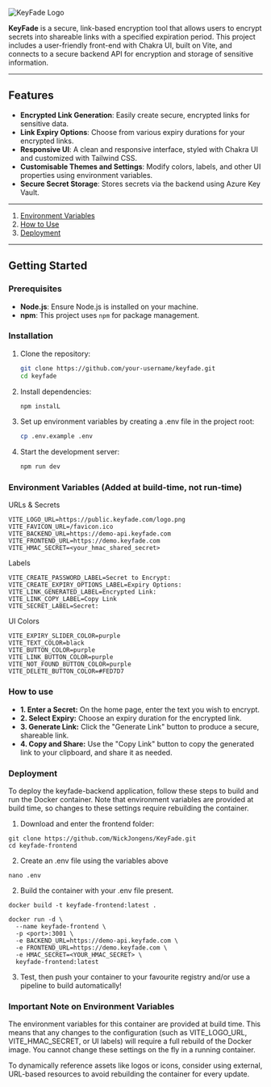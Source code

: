 ![KeyFade Logo](https://public.keyfade.com/logo.png)

**KeyFade** is a secure, link-based encryption tool that allows users to encrypt secrets into shareable links with a specified expiration period. This project includes a user-friendly front-end with Chakra UI, built on Vite, and connects to a secure backend API for encryption and storage of sensitive information.

---

## Features

- **Encrypted Link Generation**: Easily create secure, encrypted links for sensitive data.
- **Link Expiry Options**: Choose from various expiry durations for your encrypted links.
- **Responsive UI**: A clean and responsive interface, styled with Chakra UI and customized with Tailwind CSS.
- **Customisable Themes and Settings**: Modify colors, labels, and other UI properties using environment variables.
- **Secure Secret Storage**: Stores secrets via the backend using Azure Key Vault.

---


1. [Environment Variables](#environment-variables)
2. [How to Use](#how-to-use)
3. [Deployment](#deployment)

---

## Getting Started

### Prerequisites

- **Node.js**: Ensure Node.js is installed on your machine.
- **npm**: This project uses `npm` for package management.

### Installation

1. Clone the repository:

   ```bash
   git clone https://github.com/your-username/keyfade.git
   cd keyfade
   ```

2. Install dependencies:
   ```bash
   npm instalL
   ```

3. Set up environment variables by creating a .env file in the project root:
   ```bash
   cp .env.example .env
   ```

4. Start the development server:
   ```bash
   npm run dev
   ```

### Environment Variables (Added at build-time, not run-time)

URLs & Secrets
```
VITE_LOGO_URL=https://public.keyfade.com/logo.png
VITE_FAVICON_URL=/favicon.ico
VITE_BACKEND_URL=https://demo-api.keyfade.com
VITE_FRONTEND_URL=https://demo.keyfade.com
VITE_HMAC_SECRET=<your_hmac_shared_secret>
```

Labels
```
VITE_CREATE_PASSWORD_LABEL=Secret to Encrypt:
VITE_CREATE_EXPIRY_OPTIONS_LABEL=Expiry Options:
VITE_LINK_GENERATED_LABEL=Encrypted Link:
VITE_LINK_COPY_LABEL=Copy Link
VITE_SECRET_LABEL=Secret:
```

UI Colors
```
VITE_EXPIRY_SLIDER_COLOR=purple
VITE_TEXT_COLOR=black
VITE_BUTTON_COLOR=purple
VITE_LINK_BUTTON_COLOR=purple
VITE_NOT_FOUND_BUTTON_COLOR=purple
VITE_DELETE_BUTTON_COLOR=#FED7D7
```

### How to use

- **1. Enter a Secret:** On the home page, enter the text you wish to encrypt.
- **2. Select Expiry:** Choose an expiry duration for the encrypted link.
- **3. Generate Link:** Click the "Generate Link" button to produce a secure, shareable link.
- **4. Copy and Share:** Use the "Copy Link" button to copy the generated link to your clipboard, and share it as needed.

### Deployment

To deploy the keyfade-backend application, follow these steps to build and run the Docker container. Note that environment variables are provided at build time, so changes to these settings require rebuilding the container.

1. Download and enter the frontend folder:
```
git clone https://github.com/NickJongens/KeyFade.git
cd keyfade-frontend 
```

2. Create an .env file using the variables above

```
nano .env
```


2. Build the container with your .env file present.

```
docker build -t keyfade-frontend:latest .
```

```
docker run -d \
  --name keyfade-frontend \
  -p <port>:3001 \
  -e BACKEND_URL=https://demo-api.keyfade.com \
  -e FRONTEND_URL=https://demo.keyfade.com \
  -e HMAC_SECRET=<YOUR_HMAC_SECRET> \
  keyfade-frontend:latest
```

3. Test, then push your container to your favourite registry and/or use a pipeline to build automatically! 

### Important Note on Environment Variables
The environment variables for this container are provided at build time. This means that any changes to the configuration (such as VITE_LOGO_URL, VITE_HMAC_SECRET, or UI labels) will require a full rebuild of the Docker image. You cannot change these settings on the fly in a running container.

To dynamically reference assets like logos or icons, consider using external, URL-based resources to avoid rebuilding the container for every update.
